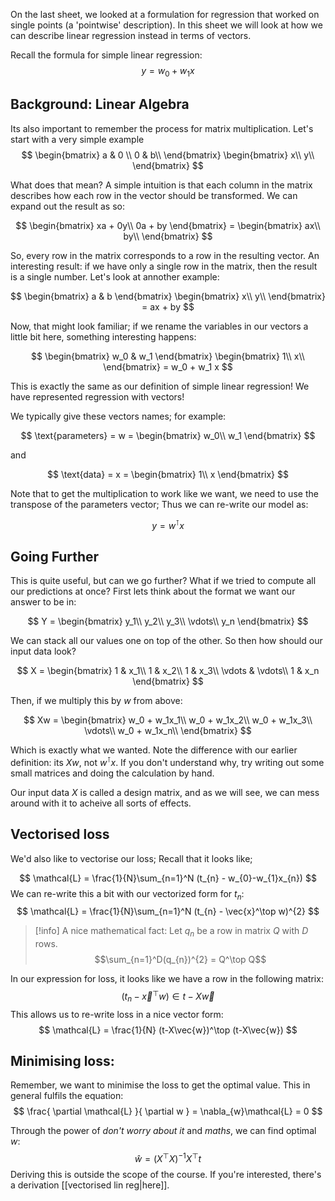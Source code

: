 On the last sheet, we looked at a formulation for regression that worked on single points (a 'pointwise' description). In this sheet we will look at how we can describe linear regression instead in terms of vectors. 

Recall the formula for simple linear regression:
$$
y = w_0 + w_1 x
$$

## Background: Linear Algebra
Its also important to remember the process for matrix multiplication. Let's start with a very simple example
$$
\begin{bmatrix}
    a & 0 \\ 0 & b\\
\end{bmatrix}
\begin{bmatrix}
    x\\
    y\\
\end{bmatrix}
$$

What does that mean? A simple intuition is that each column in the matrix describes how each row in the vector should be transformed. We can expand out the result as so:


$$
\begin{bmatrix}
    xa + 0y\\
    0a + by
\end{bmatrix} = 
\begin{bmatrix}
    ax\\
    by\\
\end{bmatrix}
$$

So, every row in the matrix corresponds to a row in the resulting vector. An interesting result: if we have only a single row in the matrix, then the result is a single number. Let's look at annother example:


$$
\begin{bmatrix}
    a & b
\end{bmatrix}
\begin{bmatrix}
    x\\
    y\\
\end{bmatrix} = ax + by
$$

Now, that might look familiar; if we rename the variables in our vectors a little bit here, something interesting happens:


$$
\begin{bmatrix}
    w_0 & w_1
\end{bmatrix}
\begin{bmatrix}
    1\\
    x\\
\end{bmatrix} = w_0 + w_1 x
$$

This is exactly the same as our definition of simple linear regression! We have represented regression with vectors!

We typically give these vectors names; for example:

$$
\text{parameters} = w = \begin{bmatrix}
    w_0\\
    w_1
\end{bmatrix}
$$

and 

$$
\text{data} = x = \begin{bmatrix}
1\\
x
\end{bmatrix}
$$


Note that to get the multiplication to work like we want, we need to use the transpose of the parameters vector; Thus we can re-write our model as:

$$
y = w^\intercal x
$$

## Going Further

This is quite useful, but can we go further? What if we tried to compute all our predictions at once? First lets think about the format we want our answer to be in:

$$
Y = \begin{bmatrix}
    y_1\\
    y_2\\
    y_3\\
    \vdots\\
    y_n
\end{bmatrix}
$$

We can stack all our values one on top of the other. So then how should our input data look?

$$
X = \begin{bmatrix}
    1 & x_1\\
    1 & x_2\\
    1 & x_3\\
    \vdots & \vdots\\
    1 & x_n
\end{bmatrix}
$$

Then, if we multiply this by $w$ from above:

$$
Xw = \begin{bmatrix}
    w_0 + w_1x_1\\
    w_0 + w_1x_2\\
    w_0 + w_1x_3\\
    \vdots\\
    w_0 + w_1x_n\\
\end{bmatrix}
$$

Which is exactly what we wanted. Note the difference with our earlier definition: its $Xw$, not $w^\intercal x$. If you don't understand why, try writing out some small matrices and doing the calculation by hand.

Our input data $X$ is called a design matrix, and as we will see, we can mess around with it to acheive all sorts of effects.


## Vectorised loss
We'd also like to vectorise our loss; Recall that it looks like;

$$
\mathcal{L} = \frac{1}{N}\sum_{n=1}^N (t_{n} - w_{0}-w_{1}x_{n})
$$
We can re-write this a bit with our vectorized form for $t_{n}$:
$$
\mathcal{L} = \frac{1}{N}\sum_{n=1}^N (t_{n} - \vec{x}^\top w)^{2}
$$

> [!info] A nice mathematical fact:
> Let $q_{n}$ be a row in matrix $Q$ with $D$ rows.
> $$\sum_{n=1}^D(q_{n})^{2} = Q^\top Q$$


In our expression for loss,  it looks like we have a row in the following matrix:
$$
(t_{n} - \vec{x}^\top w) \in t - X\vec{w}
$$
This allows us to re-write loss in a nice vector form:
$$
\mathcal{L} = \frac{1}{N} (t-X\vec{w})^\top (t-X\vec{w})
$$

## Minimising loss:

Remember, we want to minimise the loss to get the optimal value. This in general fulfils the equation:
$$
\frac{ \partial \mathcal{L} }{ \partial w }  = \nabla_{w}\mathcal{L} = 0
$$

Through the power of *don't worry about it* and *maths*, we can find optimal $w$:
$$
\hat{w}=(X^\top X)^{-1} X^\top t
$$
Deriving this is outside the scope of the course. If you're interested, there's a derivation [[vectorised lin reg|here]].

